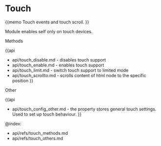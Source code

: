 Touch 
=============

{{memo Touch events and touch scroll. }}

Module enables self only on touch devices. 



<div class='h2'>Methods</div>

{{api
- api/touch_disable.md - disables touch support
- api/touch_enable.md - enables touch support
- api/touch_limit.md - switch touch support to limited mode
- api/touch_scrollto.md - scrolls content of html node to the specific position
}}





<div class='h2'>Other</div>


{{api
- api/touch_config_other.md - the property stores general touch settings. Used to set up touch behaviour.
}}


@index:
- api/refs/touch_methods.md
- api/refs/touch_others.md

